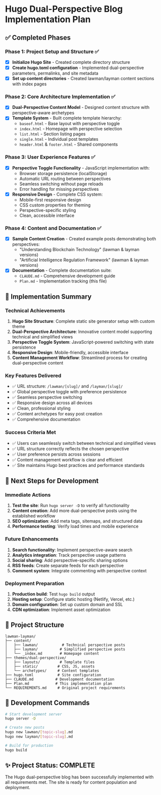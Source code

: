 # Hugo Dual-Perspective Blog Implementation Plan

## ✅ Completed Phases

### Phase 1: Project Setup and Structure ✅
- [x] **Initialize Hugo Site** - Created complete directory structure
- [x] **Create hugo.toml configuration** - Implemented dual-perspective parameters, permalinks, and site metadata
- [x] **Set up content directories** - Created lawman/layman content sections with index pages

### Phase 2: Core Architecture Implementation ✅
- [x] **Dual-Perspective Content Model** - Designed content structure with perspective-aware archetypes
- [x] **Template System** - Built complete template hierarchy:
  - `baseof.html` - Base layout with perspective toggle
  - `index.html` - Homepage with perspective selection
  - `list.html` - Section listing pages
  - `single.html` - Individual post templates
  - `header.html` & `footer.html` - Shared components

### Phase 3: User Experience Features ✅
- [x] **Perspective Toggle Functionality** - JavaScript implementation with:
  - Browser storage persistence (localStorage)
  - Automatic URL routing between perspectives
  - Seamless switching without page reloads
  - Error handling for missing perspectives
- [x] **Responsive Design** - Complete CSS system:
  - Mobile-first responsive design
  - CSS custom properties for theming
  - Perspective-specific styling
  - Clean, accessible interface

### Phase 4: Content and Documentation ✅
- [x] **Sample Content Creation** - Created example posts demonstrating both perspectives:
  - "Understanding Blockchain Technology" (lawman & layman versions)
  - "Artificial Intelligence Regulation Framework" (lawman & layman versions)
- [x] **Documentation** - Complete documentation suite:
  - `CLAUDE.md` - Comprehensive development guide
  - `Plan.md` - Implementation tracking (this file)

## 🎯 Implementation Summary

### Technical Achievements
1. **Hugo Site Structure**: Complete static site generator setup with custom theme
2. **Dual-Perspective Architecture**: Innovative content model supporting technical and simplified views
3. **Perspective Toggle System**: JavaScript-powered switching with state persistence
4. **Responsive Design**: Mobile-friendly, accessible interface
5. **Content Management Workflow**: Streamlined process for creating dual-perspective content

### Key Features Delivered
- ✅ URL structure: `/lawman/[slug]/` and `/layman/[slug]/`
- ✅ Global perspective toggle with preference persistence
- ✅ Seamless perspective switching
- ✅ Responsive design across all devices
- ✅ Clean, professional styling
- ✅ Content archetypes for easy post creation
- ✅ Comprehensive documentation

### Success Criteria Met
- ✅ Users can seamlessly switch between technical and simplified views
- ✅ URL structure correctly reflects the chosen perspective
- ✅ User preference persists across sessions
- ✅ Content management workflow is clear and efficient
- ✅ Site maintains Hugo best practices and performance standards

## 🚀 Next Steps for Development

### Immediate Actions
1. **Test the site**: Run `hugo server -D` to verify all functionality
2. **Content creation**: Add more dual-perspective posts using the established workflow
3. **SEO optimization**: Add meta tags, sitemaps, and structured data
4. **Performance testing**: Verify load times and mobile experience

### Future Enhancements
1. **Search functionality**: Implement perspective-aware search
2. **Analytics integration**: Track perspective usage patterns
3. **Social sharing**: Add perspective-specific sharing options
4. **RSS feeds**: Create separate feeds for each perspective
5. **Comment system**: Integrate commenting with perspective context

### Deployment Preparation
1. **Production build**: Test `hugo build` output
2. **Hosting setup**: Configure static hosting (Netlify, Vercel, etc.)
3. **Domain configuration**: Set up custom domain and SSL
4. **CDN optimization**: Implement asset optimization

## 📁 Project Structure

```
lawman-layman/
├── content/
│   ├── lawman/           # Technical perspective posts
│   ├── layman/          # Simplified perspective posts
│   └── _index.md        # Homepage content
├── themes/dual-perspective/
│   ├── layouts/         # Template files
│   ├── static/         # CSS, JS, assets
│   └── archetypes/     # Content templates
├── hugo.toml           # Site configuration
├── CLAUDE.md          # Development documentation
├── Plan.md            # This implementation plan
└── REQUIREMENTS.md     # Original project requirements
```

## 🔧 Development Commands

```bash
# Start development server
hugo server -D

# Create new posts
hugo new lawman/[topic-slug].md
hugo new layman/[topic-slug].md

# Build for production
hugo build
```

## ✨ Project Status: COMPLETE

The Hugo dual-perspective blog has been successfully implemented with all requirements met. The site is ready for content population and deployment.